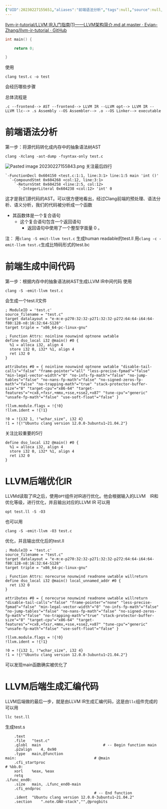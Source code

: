 ```yaml
---
{"UID":20230227155651,"aliases":"前端语法分析","tags":null,"source":null,"cssclass":null,"created":"2023-02-27 15:56","updated":"2023-02-27 16:31","dg-publish":true,"permalink":"/llvm/ir/llvm/","dgPassFrontmatter":true,"noteIcon":""}
---
```



[llvm-ir-tutorial/LLVM IR入门指南(1)——LLVM架构简介.md at master · Evian-Zhang/llvm-ir-tutorial · GitHub](https://github.com/Evian-Zhang/llvm-ir-tutorial/blob/master/LLVM%20IR%E5%85%A5%E9%97%A8%E6%8C%87%E5%8D%97(1)%E2%80%94%E2%80%94LLVM%E6%9E%B6%E6%9E%84%E7%AE%80%E4%BB%8B.md)

```cpp
int main() {

    return 0;

}
```

使用

```
clang test.c -o test
```

会经历哪些步骤

总体流程是

```
.c --frontend--> AST --frontend--> LLVM IR --LLVM opt--> LLVM IR --LLVM llc--> .s Assembly --OS Assembler--> .o --OS Linker--> executable
```

# 前端语法分析
第一步：将源代码转化成内存中的抽象语法树AST

```
clang -Xclang -ast-dump -fsyntax-only test.c
```

![Pasted image 20230227155843.png](/img/user/20-Diary/attachments/Pasted%20image%2020230227155843.png)
关注最后四行

```
`-FunctionDecl 0x604150 <test.c:1:1, line:3:1> line:1:5 main 'int ()'
  `-CompoundStmt 0x604268 <col:12, line:3:1>
    `-ReturnStmt 0x604258 <line:2:5, col:12>
      `-IntegerLiteral 0x604238 <col:12> 'int' 0
```

  这才是我们源代码的AST。可以很⽅便地看出，经过Clang前端的预处理、语法分析、语义分析，我们的代码被分析成⼀个函数
  * 其函数体是⼀个复合语句
	  * 这个复合语句包含⼀个返回语句
		   * 返回语句中使⽤了⼀个整型字⾯量 0 。

注：
用`clang -S emit-llvm test.c` 生成human readable的test.ll
用`clang -c -emit-llvm test.c`生成比特码形式的test.bc

# 前端生成中间代码
第一步：根据内存中的抽象语法树AST生成LLVM IR中间代码
使用

```shell
clang -S -emit-llvm test.c
```

会生成一个test.ll文件

```
; ModuleID = 'test.c'
source_filename = "test.c"
target datalayout = "e-m:e-p270:32:32-p271:32:32-p272:64:64-i64:64-f80:128-n8:16:32:64-S128"
target triple = "x86_64-pc-linux-gnu"

; Function Attrs: noinline nounwind optnone uwtable
define dso_local i32 @main() #0 {
  %1 = alloca i32, align 4
  store i32 0, i32* %1, align 4
  ret i32 0
}

attributes #0 = { noinline nounwind optnone uwtable "disable-tail-calls"="false" "frame-pointer"="all" "less-precise-fpmad"="false" "min-legal-vector-width"="0" "no-infs-fp-math"="false" "no-jump-tables"="false" "no-nans-fp-math"="false" "no-signed-zeros-fp-math"="false" "no-trapping-math"="true" "stack-protector-buffer-size"="8" "target-cpu"="x86-64" "target-features"="+cx8,+fxsr,+mmx,+sse,+sse2,+x87" "tune-cpu"="generic" "unsafe-fp-math"="false" "use-soft-float"="false" }

!llvm.module.flags = !{!0}
!llvm.ident = !{!1}

!0 = !{i32 1, !"wchar_size", i32 4}
!1 = !{!"Ubuntu clang version 12.0.0-3ubuntu1~21.04.2"}
```

关注比较重要的5行

```
define dso_local i32 @main() #0 {
  %1 = alloca i32, align 4
  store i32 0, i32* %1, align 4
  ret i32 0
}
```

# LLVM后端优化IR
LLVMd读取了IR之后，使用`OPT`组件对IR进行优化。他会根据输入的LLVM　IR和优化等级，进行优化，并且输出对应的LLVM IR
可以用

```
opt test.ll -S -O3
```

也可以用

```
clang -S -emit-llvm -O3 test.c
```

优化，并且输出优化后的test.ll

```
; ModuleID = 'test.c'
source_filename = "test.c"
target datalayout = "e-m:e-p270:32:32-p271:32:32-p272:64:64-i64:64-f80:128-n8:16:32:64-S128"
target triple = "x86_64-pc-linux-gnu"

; Function Attrs: norecurse nounwind readnone uwtable willreturn
define dso_local i32 @main() local_unnamed_addr #0 {
  ret i32 0
}

attributes #0 = { norecurse nounwind readnone uwtable willreturn "disable-tail-calls"="false" "frame-pointer"="none" "less-precise-fpmad"="false" "min-legal-vector-width"="0" "no-infs-fp-math"="false" "no-jump-tables"="false" "no-nans-fp-math"="false" "no-signed-zeros-fp-math"="false" "no-trapping-math"="true" "stack-protector-buffer-size"="8" "target-cpu"="x86-64" "target-features"="+cx8,+fxsr,+mmx,+sse,+sse2,+x87" "tune-cpu"="generic" "unsafe-fp-math"="false" "use-soft-float"="false" }

!llvm.module.flags = !{!0}
!llvm.ident = !{!1}

!0 = !{i32 1, !"wchar_size", i32 4}
!1 = !{!"Ubuntu clang version 12.0.0-3ubuntu1~21.04.2"}
```

可以发现main函数确实被优化了

# LLVM后端生成汇编代码
LLVM后端做的最后一步，就是由LLVM IR生成汇编代码，这是由`llc`组件完成的
可以用

```
llc test.ll
```

生成test.s

```assembly
	.text
	.file	"test.c"
	.globl	main                            # -- Begin function main
	.p2align	4, 0x90
	.type	main,@function
main:                                   # @main
	.cfi_startproc
# %bb.0:
	xorl	%eax, %eax
	retq
.Lfunc_end0:
	.size	main, .Lfunc_end0-main
	.cfi_endproc
                                        # -- End function
	.ident	"Ubuntu clang version 12.0.0-3ubuntu1~21.04.2"
	.section	".note.GNU-stack","",@progbits
